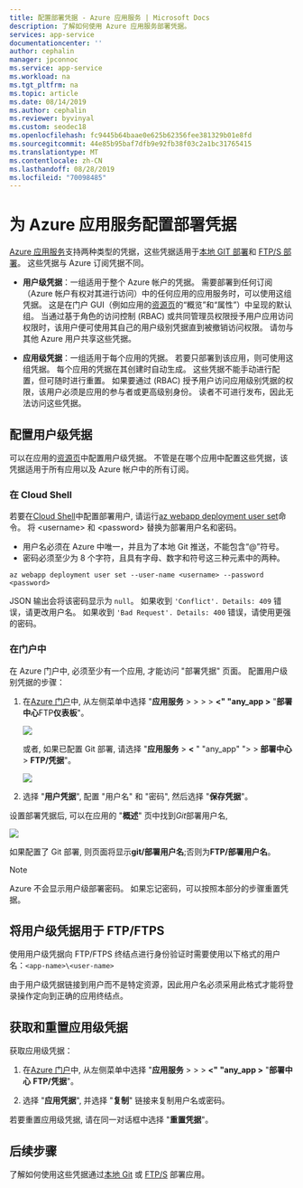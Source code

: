 ```yaml
---
title: 配置部署凭据 - Azure 应用服务 | Microsoft Docs
description: 了解如何使用 Azure 应用服务部署凭据。
services: app-service
documentationcenter: ''
author: cephalin
manager: jpconnoc
ms.service: app-service
ms.workload: na
ms.tgt_pltfrm: na
ms.topic: article
ms.date: 08/14/2019
ms.author: cephalin
ms.reviewer: byvinyal
ms.custom: seodec18
ms.openlocfilehash: fc9445b64baae0e625b62356fee381329b01e8fd
ms.sourcegitcommit: 44e85b95baf7dfb9e92fb38f03c2a1bc31765415
ms.translationtype: MT
ms.contentlocale: zh-CN
ms.lasthandoff: 08/28/2019
ms.locfileid: "70098485"
---
```

# <a name="configure-deployment-credentials-for-azure-app-service"></a>为 Azure 应用服务配置部署凭据
[Azure 应用服务](https://go.microsoft.com/fwlink/?LinkId=529714)支持两种类型的凭据，这些凭据适用于[本地 GIT 部署](deploy-local-git.md)和 [FTP/S 部署](deploy-ftp.md)。 这些凭据与 Azure 订阅凭据不同。

* **用户级凭据**：一组适用于整个 Azure 帐户的凭据。 需要部署到任何订阅（Azure 帐户有权对其进行访问）中的任何应用的应用服务时，可以使用这组凭据。 这是在门户 GUI（例如应用的[资源页](../azure-resource-manager/manage-resources-portal.md#manage-resources)的“概览”和“属性”）中呈现的默认组。 当通过基于角色的访问控制 (RBAC) 或共同管理员权限授予用户应用访问权限时，该用户便可使用其自己的用户级别凭据直到被撤销访问权限。 请勿与其他 Azure 用户共享这些凭据。

* **应用级凭据**：一组适用于每个应用的凭据。 若要只部署到该应用，则可使用这组凭据。 每个应用的凭据在其创建时自动生成。 这些凭据不能手动进行配置，但可随时进行重置。 如果要通过 (RBAC) 授予用户访问应用级别凭据的权限，该用户必须是应用的参与者或更高级别身份。 读者不可进行发布，因此无法访问这些凭据。

## <a name="userscope"></a>配置用户级凭据

可以在应用的[资源页](../azure-resource-manager/manage-resources-portal.md#manage-resources)中配置用户级凭据。 不管是在哪个应用中配置这些凭据，该凭据适用于所有应用以及 Azure 帐户中的所有订阅。 

### <a name="in-the-cloud-shell"></a>在 Cloud Shell

若要在[Cloud Shell](https://shell.azure.com)中配置部署用户, 请运行[az webapp deployment user set](/cli/azure/webapp/deployment/user?view=azure-cli-latest#az-webapp-deployment-user-set)命令。 将 \<username> 和 \<password> 替换为部署用户名和密码。 

- 用户名必须在 Azure 中唯一，并且为了本地 Git 推送，不能包含“@”符号。 
- 密码必须至少为 8 个字符，且具有字母、数字和符号这三种元素中的两种。 

```azurecli-interactive
az webapp deployment user set --user-name <username> --password <password>
```

JSON 输出会将该密码显示为 `null`。 如果收到 `'Conflict'. Details: 409` 错误，请更改用户名。 如果收到 `'Bad Request'. Details: 400` 错误，请使用更强的密码。 

### <a name="in-the-portal"></a>在门户中

在 Azure 门户中, 必须至少有一个应用, 才能访问 "部署凭据" 页面。 配置用户级别凭据的步骤：

1. 在[Azure 门户](https://portal.azure.com)中, 从左侧菜单中选择 "**应用服务** >  >  >  >  **\<" "any_app >** "**部署中心**FTP**仪表板**"。

    ![](./media/app-service-deployment-credentials/access-no-git.png)

    或者, 如果已配置 Git 部署, 请选择 "**应用服务** >  **&lt;** " "any_app" "> > **部署中心** > **FTP/凭据**"。

    ![](./media/app-service-deployment-credentials/access-with-git.png)

2. 选择 "**用户凭据**", 配置 "用户名" 和 "密码", 然后选择 "**保存凭据**"。

设置部署凭据后, 可以在应用的 "**概述**" 页中找到*Git*部署用户名,

![](./media/app-service-deployment-credentials/deployment_credentials_overview.png)

如果配置了 Git 部署, 则页面将显示**git/部署用户名**;否则为**FTP/部署用户名**。

> [!NOTE]
> Azure 不会显示用户级部署密码。 如果忘记密码，可以按照本部分的步骤重置凭据。
>
> 

## <a name="use-user-level-credentials-with-ftpftps"></a>将用户级凭据用于 FTP/FTPS

使用用户级凭据向 FTP/FTPS 终结点进行身份验证时需要使用以下格式的用户名：`<app-name>\<user-name>`

由于用户级凭据链接到用户而不是特定资源，因此用户名必须采用此格式才能将登录操作定向到正确的应用终结点。

## <a name="appscope"></a>获取和重置应用级凭据
获取应用级凭据：

1. 在[Azure 门户](https://portal.azure.com)中, 从左侧菜单中选择 "**应用服务** >  >  >  **&lt;" "any_app >** "**部署中心** **FTP/凭据**"。

2. 选择 "**应用凭据**", 并选择 "**复制**" 链接来复制用户名或密码。

若要重置应用级凭据, 请在同一对话框中选择 "**重置凭据**"。

## <a name="next-steps"></a>后续步骤

了解如何使用这些凭据通过[本地 Git](deploy-local-git.md) 或 [FTP/S](deploy-ftp.md) 部署应用。
